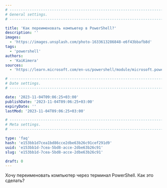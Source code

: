 ```yaml
---
# -------------------------------------------------------------------------------------------------------------------- #
# General settings.
# -------------------------------------------------------------------------------------------------------------------- #

title: 'Как переименовать компьютер в PowerShell?'
description: ''
images:
  - 'https://images.unsplash.com/photo-1633613286848-e6f43bbafb8d'
tags:
  - 'powershell'
authors:
  - 'KaiKimera'
sources:
  - 'https://learn.microsoft.com/en-us/powershell/module/microsoft.powershell.management/rename-computer'

# -------------------------------------------------------------------------------------------------------------------- #
# Date settings.
# -------------------------------------------------------------------------------------------------------------------- #

date: '2023-11-04T09:06:25+03:00'
publishDate: '2023-11-04T09:06:25+03:00'
expiryDate: ''
lastMod: '2023-11-04T09:06:25+03:00'

# -------------------------------------------------------------------------------------------------------------------- #
# Meta settings.
# -------------------------------------------------------------------------------------------------------------------- #

type: 'faq'
hash: 'e153bb1d7cea1bd86cce2dbe63b26c91cef291d9'
uuid: 'e153bb1d-7cea-5bd8-acce-2dbe63b26c91'
slug: 'e153bb1d-7cea-5bd8-acce-2dbe63b26c91'

draft: 0
---
```


Хочу переименовать компьютер через терминал PowerShell. Как это сделать?

<!--more-->
